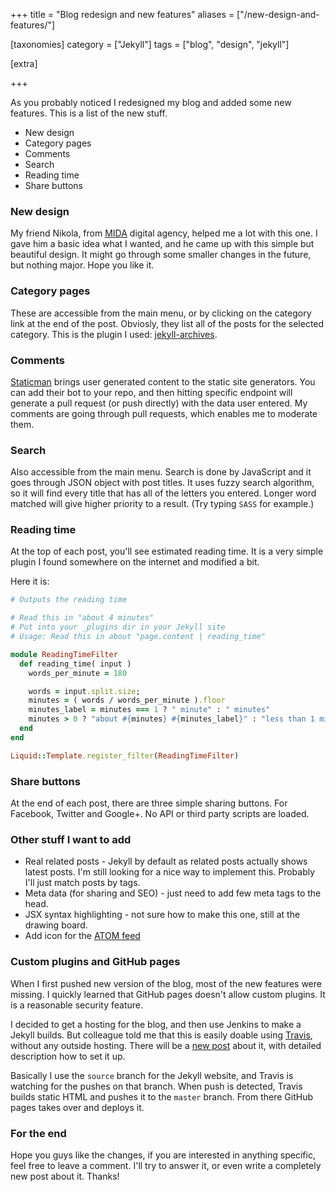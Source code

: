 +++
title = "Blog redesign and new features"
aliases = ["/new-design-and-features/"]

[taxonomies]
category = ["Jekyll"]
tags = ["blog", "design", "jekyll"]

[extra]

+++

As you probably noticed I redesigned my blog and added some new features.
This is a list of the new stuff.

* New design
* Category pages
* Comments
* Search
* Reading time
* Share buttons

<!-- more -->

### New design

My friend Nikola, from [MIDA](http://mida.rs) digital agency, helped me a lot with this one.
I gave him a basic idea what I wanted, and he came up with this simple but beautiful design.
It might go through some smaller changes in the future, but nothing major.
Hope you like it.

### Category pages

These are accessible from the main menu, or by clicking on the category link at the end of the post.
Obviosly, they list all of the posts for the selected category.
This is the plugin I used: [jekyll-archives](https://github.com/jekyll/jekyll-archives).

### Comments

[Staticman](https://staticman.net/) brings user generated content to the static site generators.
You can add their bot to your repo, and then hitting specific endpoint will
generate a pull request (or push directly) with the data user entered.
My comments are going through pull requests, which enables me to moderate them.

### Search

Also accessible from the main menu. Search is done by JavaScript and it
goes through JSON object with post titles.
It uses fuzzy search algorithm, so it will find every title
that has all of the letters you entered.
Longer word matched will give higher priority to a result.
(Try typing `SASS` for example.)


### Reading time

At the top of each post, you'll see estimated reading time.
It is a very simple plugin I found somewhere on the internet and modified a bit.

Here it is:

```ruby
# Outputs the reading time

# Read this in "about 4 minutes"
# Put into your _plugins dir in your Jekyll site
# Usage: Read this in about "page.content | reading_time"

module ReadingTimeFilter
  def reading_time( input )
    words_per_minute = 180

    words = input.split.size;
    minutes = ( words / words_per_minute ).floor
    minutes_label = minutes === 1 ? " minute" : " minutes"
    minutes > 0 ? "about #{minutes} #{minutes_label}" : "less than 1 minute"
  end
end

Liquid::Template.register_filter(ReadingTimeFilter)
```

### Share buttons

At the end of each post, there are three simple sharing buttons.
For Facebook, Twitter and Google+. No API or third party scripts are loaded.

### Other stuff I want to add

* Real related posts - Jekyll by default as related posts actually shows latest posts.
I'm still looking for a nice way to implement this.
Probably I'll just match posts by tags.
* Meta data (for sharing and SEO) - just need to add few meta tags to the head.
* JSX syntax highlighting - not sure how to make this one, still at the drawing board.
* Add icon for the [ATOM feed](/atom.xml)

### Custom plugins and GitHub pages

When I first pushed new version of the blog, most of the new features were missing.
I quickly learned that GitHub pages doesn't allow custom plugins.
It is a reasonable security feature.

I decided to get a hosting for the blog, and then use Jenkins to make a Jekyll builds.
But colleague told me that this is easily doable using [Travis](https://travis-ci.org/),
without any outside hosting.
There will be a [new post](/blog/travis-jekyll-and-github-pages/) about it, with detailed description how to set it up.

Basically I use the `source` branch for the Jekyll website, and Travis is watching for the pushes on that branch.
When push is detected, Travis builds static HTML and pushes it to the `master` branch.
From there GitHub pages takes over and deploys it.

### For the end

Hope you guys like the changes, if you are interested in anything specific, feel free to leave a comment.
I'll try to answer it, or even write a completely new post about it. Thanks!
